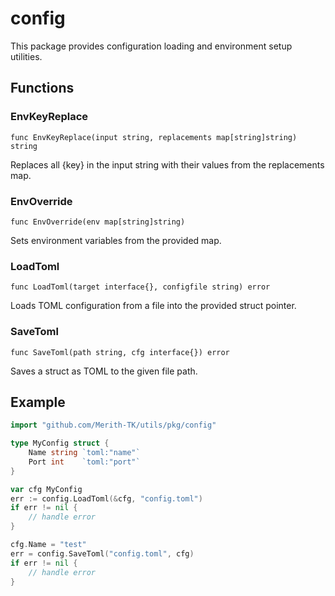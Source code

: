 # config

This package provides configuration loading and environment setup utilities.

## Functions

### EnvKeyReplace

```
func EnvKeyReplace(input string, replacements map[string]string) string
```
Replaces all {key} in the input string with their values from the replacements map.

### EnvOverride

```
func EnvOverride(env map[string]string)
```
Sets environment variables from the provided map.

### LoadToml

```
func LoadToml(target interface{}, configfile string) error
```
Loads TOML configuration from a file into the provided struct pointer.

### SaveToml

```
func SaveToml(path string, cfg interface{}) error
```
Saves a struct as TOML to the given file path.

## Example

```go
import "github.com/Merith-TK/utils/pkg/config"

type MyConfig struct {
    Name string `toml:"name"`
    Port int    `toml:"port"`
}

var cfg MyConfig
err := config.LoadToml(&cfg, "config.toml")
if err != nil {
    // handle error
}

cfg.Name = "test"
err = config.SaveToml("config.toml", cfg)
if err != nil {
    // handle error
}
``` 